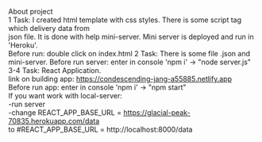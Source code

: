 About project       
1 Task: I created html template with css styles. There is some script tag which delivery data from  
json file. It is done with help mini-server. Mini server is deployed and run in 'Heroku'.  
Before run: double click on index.html
2 Task: There is some file .json and mini-server.
Before run server: enter in console 'npm i' -> "node server.js"  
3-4 Task: React Application.  
link on building app: https://condescending-jang-a55885.netlify.app  
Before run app:  enter in console 'npm i' -> "npm start"  
If you want work with local-server:  
-run server  
-change REACT_APP_BASE_URL = https://glacial-peak-70835.herokuapp.com/data  
to #REACT_APP_BASE_URL = http://localhost:8000/data

